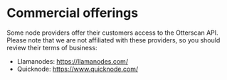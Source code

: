 # Commercial offerings

Some node providers offer their customers access to the Otterscan API. Please note that we are not affiliated with these providers, so you should review their terms of business:

- Llamanodes: <https://llamanodes.com/>
- Quicknode: <https://www.quicknode.com/>
